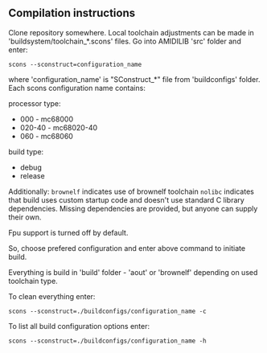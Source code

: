 ## Compilation instructions
Clone repository somewhere. Local toolchain adjustments can be made in 'buildsystem/toolchain_*.scons' files. Go into AMIDILIB 'src' folder and enter:

```
scons --sconstruct=configuration_name 
```

where 'configuration_name' is "SConstruct_*" file from 'buildconfigs' folder. Each scons configuration name contains:

processor type:
* 000 - mc68000
* 020-40 - mc68020-40
* 060 - mc68060

build type:
* debug
* release

Additionally:
`brownelf` indicates use of brownelf toolchain
`nolibc` indicates that build uses custom startup code and doesn't use standard C library dependencies. Missing dependencies are provided, but anyone can supply their own.

Fpu support is turned off by default.

So, choose prefered configuration and enter above command to initiate build.

Everything is build in 'build' folder - 'aout' or 'brownelf' depending on used toolchain type.

To clean everything enter:
```
scons --sconstruct=./buildconfigs/configuration_name -c 
```

To list all build configuration options enter:
```
scons --sconstruct=./buildconfigs/configuration_name -h 
```
